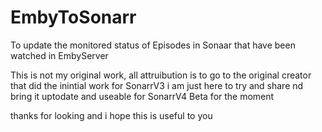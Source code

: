 # EmbyToSonarr
To update the monitored status of Episodes in Sonaar that have been watched in EmbyServer


This is not my original work, all attruibution is to go to the original creator that did the inintial work for SonarrV3
i am just here to try and share nd bring it uptodate and useable for SonarrV4 Beta for the moment

thanks for looking and i hope this is useful to you
